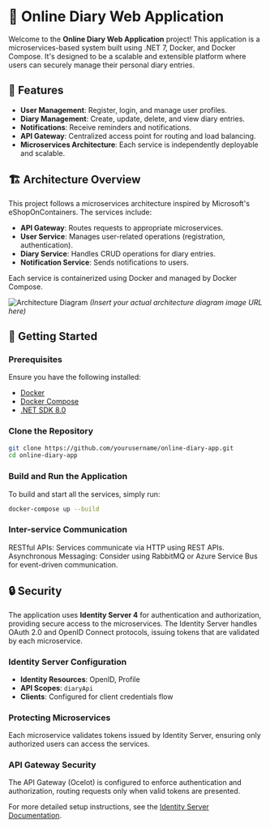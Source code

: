 # 📓 Online Diary Web Application

Welcome to the **Online Diary Web Application** project! This application is a microservices-based system built using .NET 7, Docker, and Docker Compose. It's designed to be a scalable and extensible platform where users can securely manage their personal diary entries.

## 🌟 Features

- **User Management**: Register, login, and manage user profiles.
- **Diary Management**: Create, update, delete, and view diary entries.
- **Notifications**: Receive reminders and notifications.
- **API Gateway**: Centralized access point for routing and load balancing.
- **Microservices Architecture**: Each service is independently deployable and scalable.

## 🏗️ Architecture Overview

This project follows a microservices architecture inspired by Microsoft's eShopOnContainers. The services include:

- **API Gateway**: Routes requests to appropriate microservices.
- **User Service**: Manages user-related operations (registration, authentication).
- **Diary Service**: Handles CRUD operations for diary entries.
- **Notification Service**: Sends notifications to users.

Each service is containerized using Docker and managed by Docker Compose.

![Architecture Diagram](https://user-images.githubusercontent.com/123456789/architecture-diagram.png) *(Insert your actual architecture diagram image URL here)*

## 🚀 Getting Started

### Prerequisites

Ensure you have the following installed:

- [Docker](https://www.docker.com/products/docker-desktop)
- [Docker Compose](https://docs.docker.com/compose/install/)
- [.NET SDK 8.0](https://dotnet.microsoft.com/download/dotnet/8.0)

### Clone the Repository

```bash
git clone https://github.com/yourusername/online-diary-app.git
cd online-diary-app
```

### Build and Run the Application
To build and start all the services, simply run:
```bash
docker-compose up --build
```
### Inter-service Communication
RESTful APIs: Services communicate via HTTP using REST APIs.
Asynchronous Messaging: Consider using RabbitMQ or Azure Service Bus for event-driven communication.

## 🔒 Security

The application uses **Identity Server 4** for authentication and authorization, providing secure access to the microservices. The Identity Server handles OAuth 2.0 and OpenID Connect protocols, issuing tokens that are validated by each microservice.

### Identity Server Configuration

- **Identity Resources**: OpenID, Profile
- **API Scopes**: `diaryApi`
- **Clients**: Configured for client credentials flow

### Protecting Microservices

Each microservice validates tokens issued by Identity Server, ensuring only authorized users can access the services.

### API Gateway Security

The API Gateway (Ocelot) is configured to enforce authentication and authorization, routing requests only when valid tokens are presented.

For more detailed setup instructions, see the [Identity Server Documentation](https://identityserver.io/).
